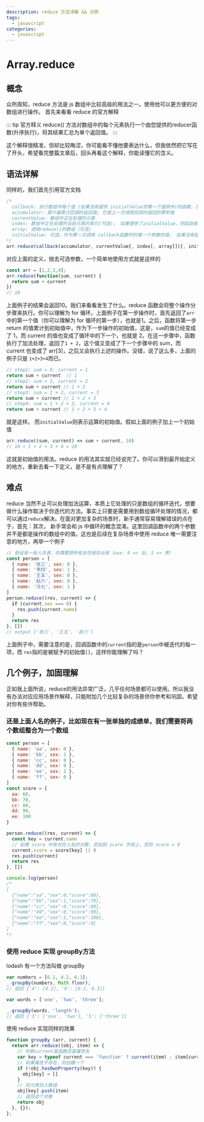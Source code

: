 ```yaml
---
description: reduce 方法详解 && 示例
tags:
  - javascript
categories:
  - javascript
---
```

# Array.reduce

## 概念

众所周知，reduce 方法是 js 数组中比较高级的用法之一。使用他可以更方便的对数组进行操作。
首先来看看 reduce 的官方解释

::: tip 官方释义
  reduce() 方法对数组中的每个元素执行一个由您提供的reducer函数(升序执行)，将其结果汇总为单个返回值。
:::

这个解释很精准，但却比较晦涩，你可能看不懂他要表达什么，但我依然把它写在了开头，希望看完整篇文章后，回头再看这个解释，你能读懂它的含义。

## 语法详解

同样的，我们首先引用官方文档

```js
/*
  callback: 执行数组中每个值 (如果没有提供 initialValue则第一个值除外)的函数，包含四个参数
  accumulator: 累计器累计回调的返回值; 它是上一次调用回调时返回的累积值
  currentValue: 数组中正在处理的元素
  index: 数组中正在处理的当前元素的索引(可选)。 如果提供了initialValue，则起始索引号为0，否则从索引1起始。
  array: 调用reduce()的数组（可选）
  initialValue: 可选。作为第一次调用 callback函数时的第一个参数的值。 如果没有提供初始值，则将使用数组中的第一个元素。 在没有初始值的空数组上调用 reduce 将报错。
*/
arr.reduce(callback(accumulator, currentValue[, index[, array]])[, initialValue])
```

对应上面的定义，抛去可选参数，一个简单地使用方式就是这样的

```js
const arr = [1,2,3,4];
arr.reduce(function(sum, current) {
  return sum + current
})
// 10
```

上面例子的结果会返回10。我们来看看发生了什么。reduce 函数会将整个操作分步骤来执行。你可以理解为 for 循环。<HighlightText msg="他会把每一个步骤拆解开来去运算，把每一步的结果 return，作为下一步操作的初始值。" />上面例子在第一步操作时，首先返回了`arr`中的第一个值（你可以理解为 for 循环的第一步），也就是1。之后，函数将第一步 return 的值累计到初始值中，作为下一步操作的初始值，这是，`sum`的值已经变成了 1，而 current 的值也变成了循环中的下一个，也就是 2。在这一步骤中，函数执行了加法处理，返回了`1 + 2`，这个值又变成了下一个步骤中的 sum，而 current 也变成了 arr[3]，之后又会执行上述的操作。没错，说了这么多，上面的例子只是 `1+2+3+4`而已。

```js
// step1: sum = 0, current = 1
return sum + current  // 1
// step2: sum = 1, current = 2
return sum + current // 1 + 2
// step3: sum = 1 + 2, current = 3
return sum + current // 1 + 2 + 3
// step4: sum = 1 + 2 + 3, current = 4
return sum + current // 1 + 2 + 3 + 4
```

就是这样。
而`initialValue`则表示运算的初始值。假如上面的例子加上一个初始值

```js
arr.reduce((sum, current) => sum + current, 10)
// 10 + 1 + 2 + 3 + 4 = 20
```

这就是初始值的用法。reduce 的用法其实就已经说完了。你可以滑到最开始定义的地方，重新去看一下定义，是不是有点理解了？

## 难点

reduce 当然不止可以处理加法运算，本质上它处理的只是数组的循环迭代，想要做什么操作取决于你迭代的方法。事实上只要是需要用到数组循环处理的情况，都可以通过`reduce`解决。在面对更加复杂的场景时，新手通常容易理解错误的点在于，首先：<HighlightText msg="reduce函数必须要有返回值，因为需要返回值作为下一次循环的初始值。" />其次，<HighlightText msg="accumulator的值是上一次的初始值，currentValue才是被迭代数组的每一项。" />
新手常会和 js 中循环的概念混淆。这里回调函数中的两个参数并不是都是操作的数组中的值。这也是后续在复杂场景中使用 reduce 唯一需要注意的地方，再举一个例子

```js
// 假设有一张人员表，你需要把所有女性保存出来（sex: 0 => 女; 1 => 男）
const person = [
  { name: '张三', sex: 0 },
  { name: '李四', sex: 1 },
  { name: '王五', sex: 0 },
  { name: '赵六', sex: 0 },
  { name: '马七', sex: 1 }
]
person.reduce((res, current) => {
  if (current.sex === 0) {
    res.push(current.name)
  }
  return res
}, [])
// output ['张三', '王五', '赵六']
```

上面例子中，需要注意的是，回调函数中的`current`指的是`person`中被迭代的每一项，而 `res`指的是被赋予的初始值`[]`，这样你能理解了吗？

## 几个例子，加固理解

正如我上面所说，reduce的用法异常广泛，几乎任何场景都可以使用。所以我没有办法对应应用场景作解释，只能附加几个比较复杂的场景供你参考和巩固，希望对你有些许帮助。

### 还是上面人名的例子，比如现在有一张单独的成绩单，我们需要将两个数组整合为一个数组

```js
const person = [
  { name: 'aa', sex: 0 },
  { name: 'bb', sex: 1 },
  { name: 'cc', sex: 0 },
  { name: 'dd', sex: 0 },
  { name: 'ee', sex: 1 },
  { name: 'ff', sex: 0 }
]
const score = {
  aa: 60,
  bb: 70,
  cc: 80,
  dd: 90,
  ee: 100
}

person.reduce((res, current) => {
  const key = current.name
  // 如果 score 中有对应人名的分数，添加到 score 字段上，否则 score = 0
  current.score = score[key] || 0
  res.push(current)
  return res
}, [])

console.log(person)
/*
[
  {"name":"aa","sex":0,"score":60},
  {"name":"bb","sex":1,"score":70},
  {"name":"cc","sex":0,"score":80},
  {"name":"dd","sex":0,"score":90},
  {"name":"ee","sex":1,"score":100},
  {"name":"ff","sex":0,"score":0}
]
*/
```

### 使用 reduce 实现 groupBy方法

lodash 有一个方法叫做 groupBy

```js
var numbers = [6.1, 4.2, 6.3];
_.groupBy(numbers, Math.floor);
// 返回 {'4': [4.2], '6': [6.1, 6.3]}

var words = ['one', 'two', 'three'];

_.groupBy(words, 'length');
// 返回 {'3': ['one', 'two'], '5': ['three']}
```

使用 reduce 实现同样的效果

```js
function groupBy (arr, current) {
  return arr.reduce((obj, item) => {
    // 判断current是函数还是属性名
    var key = typeof current === 'function' ? current(item) : item[current]
    // 如果属性不存在，则创建一个
    if (!obj.hasOwnProperty(key)) {
      obj[key] = []
    }
    // 将元素加入数组
    obj[key].push(item)
    // 返回这个对象
    return obj
  }, {});
};
```
